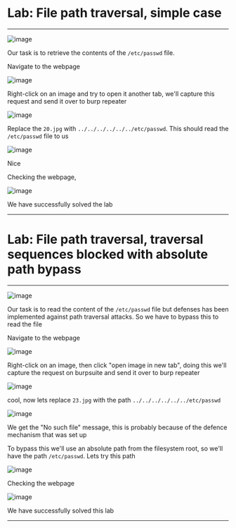 # Lab: File path traversal, simple case
<hr>

![image](https://github.com/BlackAnon22/BlackAnon22.github.io/assets/67879936/6923998b-ef81-478c-8142-7039dca4d4d8)

Our task is to retrieve the contents of the ```/etc/passwd``` file.

Navigate to the webpage

![image](https://github.com/BlackAnon22/BlackAnon22.github.io/assets/67879936/5a66c13f-89ca-45b7-90a4-d368eb5cea34)

Right-click on an image and try to open it another tab, we'll capture this request and send it over to burp repeater

![image](https://github.com/BlackAnon22/BlackAnon22.github.io/assets/67879936/98d8eb19-6bc4-4700-a3a4-b5a42a8e94b2)

Replace the ```20.jpg``` with ```../../../../../../etc/passwd```. This should read the ```/etc/passwd``` file to us

![image](https://github.com/BlackAnon22/BlackAnon22.github.io/assets/67879936/1f93a5f8-99d1-4a52-a3e9-f32218e9c6ed)

Nice

Checking the webpage,

![image](https://github.com/BlackAnon22/BlackAnon22.github.io/assets/67879936/38134a58-f682-4d9e-9f05-4ef408219ec8)

We have successfully solved the lab

--------------------

# Lab: File path traversal, traversal sequences blocked with absolute path bypass
<hr>

![image](https://github.com/BlackAnon22/BlackAnon22.github.io/assets/67879936/fad452dd-8b6b-4b99-be47-91076d8f289f)

Our task is to read the content of the ```/etc/passwd``` file but defenses has been implemented against path traversal attacks. So we have to bypass this to read the file

Navigate to the webpage

![image](https://github.com/BlackAnon22/BlackAnon22.github.io/assets/67879936/6305bfc3-07b9-4bdd-b0f9-c306039c3895)

Right-click on an image, then click "open image in new tab", doing this we'll capture the request on burpsuite and send it over to burp repeater

![image](https://github.com/BlackAnon22/BlackAnon22.github.io/assets/67879936/04897461-cd89-4b10-8132-d752a6ce1038)

cool, now lets replace ```23.jpg``` with the path ```../../../../../../etc/passwd```

![image](https://github.com/BlackAnon22/BlackAnon22.github.io/assets/67879936/cf93b9d6-eda8-4be4-a3c0-fef19f81b8f2)

We get the "No such file" message, this is probably because of the defence mechanism that was set up

To bypass this we'll use an absolute path from the filesystem root, so we'll have the path ```/etc/passwd```. Lets try this path

![image](https://github.com/BlackAnon22/BlackAnon22.github.io/assets/67879936/78111726-55b5-4922-9c83-287bca015507)

Checking the webpage

![image](https://github.com/BlackAnon22/BlackAnon22.github.io/assets/67879936/1394adba-f48e-4335-be31-014fae2be4d3)

We have successfully solved this lab

-------------------------


























